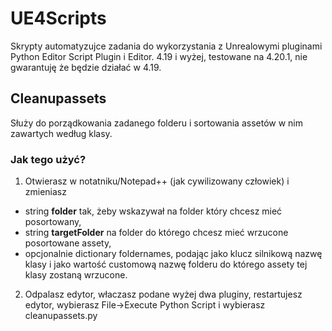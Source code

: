 # UE4Scripts

Skrypty automatyzujce zadania do wykorzystania z Unrealowymi pluginami Python Editor Script Plugin i Editor.
4.19 i wyżej, testowane na 4.20.1, nie gwarantuję że będzie działać w 4.19.

## Cleanupassets

Służy do porządkowania zadanego folderu i sortowania assetów w nim zawartych według klasy.

### Jak tego użyć?

1. Otwierasz w notatniku/Notepad++ (jak cywilizowany człowiek) i zmieniasz 
 * string **folder** tak, żeby wskazywał na folder który chcesz mieć posortowany,
 * string **targetFolder** na folder do którego chcesz mieć wrzucone posortowane assety,
 * opcjonalnie dictionary foldernames, podając jako klucz silnikową nazwę klasy i jako wartość customową nazwę folderu do którego assety tej klasy zostaną wrzucone.
2. Odpalasz edytor, właczasz podane wyżej dwa pluginy, restartujesz edytor, wybierasz File->Execute Python Script i wybierasz cleanupassets.py
